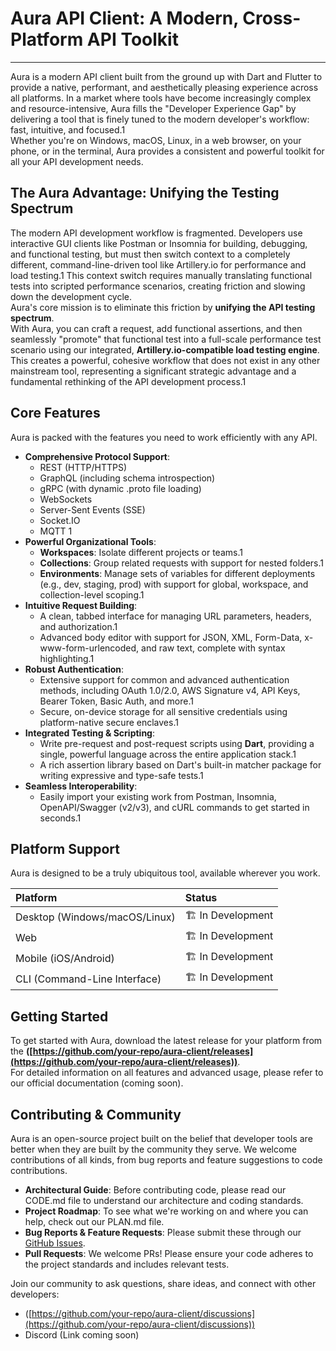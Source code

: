 # **Aura API Client: A Modern, Cross-Platform API Toolkit**

---

Aura is a modern API client built from the ground up with Dart and Flutter to provide a native, performant, and aesthetically pleasing experience across all platforms. In a market where tools have become increasingly complex and resource-intensive, Aura fills the "Developer Experience Gap" by delivering a tool that is finely tuned to the modern developer's workflow: fast, intuitive, and focused.1  
Whether you're on Windows, macOS, Linux, in a web browser, on your phone, or in the terminal, Aura provides a consistent and powerful toolkit for all your API development needs.

## **The Aura Advantage: Unifying the Testing Spectrum**

The modern API development workflow is fragmented. Developers use interactive GUI clients like Postman or Insomnia for building, debugging, and functional testing, but must then switch context to a completely different, command-line-driven tool like Artillery.io for performance and load testing.1 This context switch requires manually translating functional tests into scripted performance scenarios, creating friction and slowing down the development cycle.  
Aura's core mission is to eliminate this friction by **unifying the API testing spectrum**.  
With Aura, you can craft a request, add functional assertions, and then seamlessly "promote" that functional test into a full-scale performance test scenario using our integrated, **Artillery.io-compatible load testing engine**. This creates a powerful, cohesive workflow that does not exist in any other mainstream tool, representing a significant strategic advantage and a fundamental rethinking of the API development process.1

## **Core Features**

Aura is packed with the features you need to work efficiently with any API.

* **Comprehensive Protocol Support**:
    * REST (HTTP/HTTPS)
    * GraphQL (including schema introspection)
    * gRPC (with dynamic .proto file loading)
    * WebSockets
    * Server-Sent Events (SSE)
    * Socket.IO
    * MQTT 1
* **Powerful Organizational Tools**:
    * **Workspaces**: Isolate different projects or teams.1
    * **Collections**: Group related requests with support for nested folders.1
    * **Environments**: Manage sets of variables for different deployments (e.g., dev, staging, prod) with support for global, workspace, and collection-level scoping.1
* **Intuitive Request Building**:
    * A clean, tabbed interface for managing URL parameters, headers, and authorization.1
    * Advanced body editor with support for JSON, XML, Form-Data, x-www-form-urlencoded, and raw text, complete with syntax highlighting.1
* **Robust Authentication**:
    * Extensive support for common and advanced authentication methods, including OAuth 1.0/2.0, AWS Signature v4, API Keys, Bearer Token, Basic Auth, and more.1
    * Secure, on-device storage for all sensitive credentials using platform-native secure enclaves.1
* **Integrated Testing & Scripting**:
    * Write pre-request and post-request scripts using **Dart**, providing a single, powerful language across the entire application stack.1
    * A rich assertion library based on Dart's built-in matcher package for writing expressive and type-safe tests.1
* **Seamless Interoperability**:
    * Easily import your existing work from Postman, Insomnia, OpenAPI/Swagger (v2/v3), and cURL commands to get started in seconds.1

## **Platform Support**

Aura is designed to be a truly ubiquitous tool, available wherever you work.

| Platform | Status |
| :---- | :---- |
| Desktop (Windows/macOS/Linux) | 🏗️ In Development |
| Web | 🏗️ In Development |
| Mobile (iOS/Android) | 🏗️ In Development |
| CLI (Command-Line Interface) | 🏗️ In Development |

## **Getting Started**

To get started with Aura, download the latest release for your platform from the **([https://github.com/your-repo/aura-client/releases](https://github.com/your-repo/aura-client/releases))**.  
For detailed information on all features and advanced usage, please refer to our official documentation (coming soon).

## **Contributing & Community**

Aura is an open-source project built on the belief that developer tools are better when they are built by the community they serve. We welcome contributions of all kinds, from bug reports and feature suggestions to code contributions.

* **Architectural Guide**: Before contributing code, please read our CODE.md file to understand our architecture and coding standards.
* **Project Roadmap**: To see what we're working on and where you can help, check out our PLAN.md file.
* **Bug Reports & Feature Requests**: Please submit these through our [GitHub Issues](https://github.com/your-repo/aura-client/issues).
* **Pull Requests**: We welcome PRs\! Please ensure your code adheres to the project standards and includes relevant tests.

Join our community to ask questions, share ideas, and connect with other developers:

* ([https://github.com/your-repo/aura-client/discussions](https://github.com/your-repo/aura-client/discussions))
* Discord (Link coming soon)
